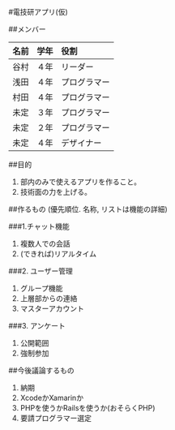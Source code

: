 #電技研アプリ(仮)

##メンバー

|名前 	|学年	|役割			|	
|:----:|:-----|:------------	|
|谷村 	|４年	| リーダー		|
|浅田	|４年	|プログラマー 	|
|村田	|４年	|プログラマー 	|
|未定|３年|プログラマー|
|未定|２年|プログラマー|
|未定	|４年	|デザイナー		|



##目的

1. 部内のみで使えるアプリを作ること。
2. 技術面の力を上げる。

##作るもの (優先順位. 名称, リストは機能の詳細)

###1.チャット機能

1. 複数人での会話
2. (できれば)リアルタイム

###2. ユーザー管理

1. グループ機能
2. 上層部からの連絡 
3. マスターアカウント

###3. アンケート

1. 公開範囲
2. 強制参加

##今後議論するもの

1. 納期
2. XcodeかXamarinか
3. PHPを使うかRailsを使うか(おそらくPHP)
4. 要請プログラマー選定




